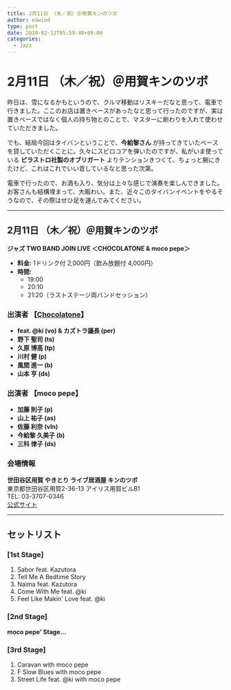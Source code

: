 ```yaml
---
title: 2月11日 （木／祝）＠用賀キンのツボ
author: eawind
type: post
date: 2010-02-12T05:59:48+09:00
categories:
  - Jazz
---
```

# 2月11日 （木／祝）＠用賀キンのツボ

昨日は、雪になるかもというので、クルマ移動はリスキーだなと思って、電車で行きました。ここのお店は置きベースがあったなと思って行ったのですが、実は置きベースではなく個人の持ち物とのことで、マスターに断わりを入れて使わせていただきました。

でも、結局今回はタイバンということで、**今給黎さん** が持ってきていたベースを貸していただくことに。久々にスピロコアを弾いたのですが、私がいま使っている **ピラストロ社製のオブリガート** よりテンションきつくて、ちょっと腕にきたけど、これはこれでいい音しているなと思った次第。

電車で行ったので、お酒も入り、気分は上々な感じで演奏を楽しんできました。お客さんも結構埋まって、大賑わい。また、近々このタイバンイベントをやるそうなので、その際はぜひ足を運んでみてください。

---

## 2月11日 （木／祝）＠用賀キンのツボ

**ジャズ TWO BAND JOIN LIVE ＜CHOCOLATONE & moco pepe＞**  

- **料金:** 1ドリンク付 2,000円（飲み放題付 4,000円）  
- **時間:**  
  - 19:00  
  - 20:10  
  - 21:20（ラストステージ両バンドセッション）  

### 出演者 【[Chocolatone](http://www.eawind.net/?page_id=930)】
- **feat. @ki (vo) & カズトラ議長 (per)**  
- **野下 聖司 (ts)**  
- **久原 博高 (tp)**  
- **川村 健 (p)**  
- **風間 進一 (b)**  
- **山本 亨 (ds)**  

### 出演者 【moco pepe】
- **加藤 則子 (p)**  
- **山上 祐子 (as)**  
- **佐藤 利奈 (vln)**  
- **今給黎 久美子 (b)**  
- **三科 律子 (ds)**  

### 会場情報
**世田谷区用賀 やきとり ライブ居酒屋 キンのツボ**  
東京都世田谷区用賀2-36-13 アイリス用賀ビルB1  
TEL: 03-3707-0346  
[公式サイト](http://kmc-co.jp/kinnotsubo/)  

---

## セットリスト

### [1st Stage]
1. Sabor feat. Kazutora  
2. Tell Me A Bedtime Story  
3. Naima feat. Kazutora  
4. Come With Me feat. @ki  
5. Feel Like Makin' Love feat. @ki  

### [2nd Stage]
**moco pepe' Stage...**  

### [3rd Stage]
1. Caravan with moco pepe  
2. F Slow Blues with moco pepe  
3. Street Life feat. @ki with moco pepe  
